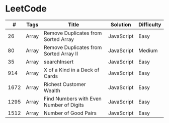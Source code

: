 # LeetCode
| # | Tags| Title | Solution | Difficulty|
| ---- | ---- | ---- | ----| ---- |
| 26 | Array | Remove Duplicates from Sorted Array | JavaScript | Easy |
| 80 | Array | Remove Duplicates from Sorted Array Ⅱ | JavaScript | Medium |
| 35 | Array | searchInsert | JavaScript | Easy |
| 914 | Array | X of a Kind in a Deck of Cards | JavaScript | Easy |
| 1672 | Array | Richest Customer Wealth | JavaScript | Easy |
| 1295 | Array | Find Numbers with Even Number of Digits | JavaScript | Easy |
| 1512 | Array | Number of Good Pairs | JavaScript | Easy |